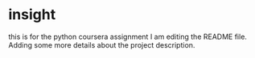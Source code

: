 # insight
this is for the python coursera assignment
I am editing the README file. Adding some more details about the project description.

